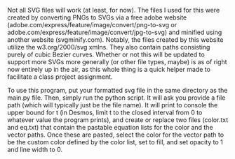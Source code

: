 Not all SVG files will work (at least, for now). The files I used for this were created by converting PNGs to SVGs via a free adobe website (adobe.com/express/feature/image/convert/png-to-svg or adobe.com/express/feature/image/convert/jpg-to-svg) and minified using another website (svgminify.com). Notably, the files created by this website utilize the w3.org/2000/svg xmlns. They also contain paths consisting purely of cubic Bezier curves. Whether or not this will be updated to support more SVGs more generally (or other file types, maybe) is as of right now entirely up in the air, as this whole thing is a quick helper made to facilitate a class project assignment.

To use this program, put your formatted svg file in the same directory as the main.py file. Then, simply run the python script. It will ask you provide a file path (which will typically just be the file name). It will print to console the upper bound for t (in Desmos, limit t to the closed interval from 0 to whatever value the program prints), and create or replace two files (color.txt and eq.txt) that contain the pastable equation lists for the color and the vector paths. Once these are pasted, select the color for the vector path to be the custom color defined by the color list, set to fill, and set opacity to 1 and line width to 0.